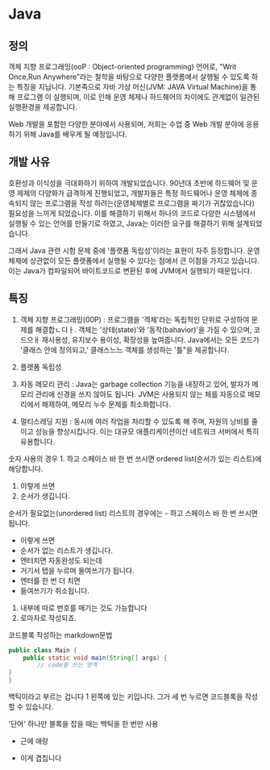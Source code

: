 # Java
## 정의
객체 지향 프로그래밍(ooP : Object-oriented programming) 언어로,
"Writ Once,Run Anywhere"라는 철학을 바탕으로 다양한 플랫롬에서
살행될 수 있도록 하는 특징을 지닙니다.
기본족으로 자바 가상 머신(JVM: JAVA Virtual Machine)을 통해 프로그램
이 실행되며, 이로 인해 운영 체제나 하드췌어의 차이에도 관계없이 일관된
실행환경을 제공합니다.

Web 개발을 포함한 다양한 분야에서 사용되며, 저희는 수업 중 Web 개발
분야에 응용하기 위해 Java를 배우게 될 예정입니다.

## 개발 사유
호환성과 이식성을 극대화하기 위하여 개발되었습니다.
90년대 초반에 하드웨어 및 운영 제제의 다양화가 급격하게 진행되었고,
개발자들은 특정 하드웨어나 운영 체제에 종속되지 않는 프로그램을 작성
하려는(운영체제별로 프로그램을 짜기가 귀찮았습니다) 필요성을 느끼게
되었습니다. 이를 해결하기 위해서 하나의 코드로 다양한 시스템에서 실행될
수 있는 언어를 만들기로 하였고, Java는 이러한 요구를 해결하기 위해
설계되었습니다.

그래서 Java 관련 시험 문제 중에 '플랫폼 독립성'이라는 표현이 자주
등장합니다. 운영 체제에 상관없이 모든 폴랫폼에서 실행될 수 있다는 점에서
큰 이점을 가지고 있습니다. 이는 Java가 컴파일되어 바이트코드로 변환된
후에 JVM에서 실행되기 때문입니다.


## 특징
1. 객체 지향 프로그래밍(00P) : 프로그램을 '겍체'라는 독립적인 단위로 구성하여
    문제를 해결합ㄴ디ㅏ. 객체는 '상테(state)'와 '동작(bahavior)'을 가질 수 
    있으며, 코드으ㅐ 재사용성, 유지보수 용이성, 확장성을 높여줍니다. 
    Java에서는 모든 코드가 '클래스 안에 정의되고,' 클래스느느 객체를 생성하는
    '틀"을 제공합니다.

2. 플랫폼 독립성
3. 자동 메모리 관리 : Java는 garbage collection 기능을 내장하고 있어,
   발자가 메모리 관리에 신경을 쓰지 않아도 됩니다. JVM은 사용되지 않는
   체를 자동으로 메모리에서 해제하여, 메모리 누수 문제를 최소화합니다.
4. 멀티스레딩 지원 : 동시에 여러 작업을 처리할 수 있도록 해 주며, 자원의
 낭비를 줄이고 성능을 향상시킵니다. 이는 대규모 애플리케이션이산 네트워크
 서버에서 특히 유용합니다.

숫자 사용의 경우 1. 하고 스페이스 바 한 번 쓰시면 
ordered list(순서가 있는 리스트)에 해당합니다.
1. 이렇게 쓰면
2. 순서가 생깁니다.


순서가 필요없는(unordered list) 리스트의 경우에는 - 하고
스페이스 바 한 번 쓰시면 됩니다.

- 이렇게 쓰면
- 순서가 없는 리스트가 생깁니다.
- 엔터치면 자동완성도 되는데
 - 거기서 탭을 누르며 들여쓰기가 됩니다.
 - 엔터를 한 번 더 치면
- 들여쓰기가 취소됩니다.
1. 내부에 따로 번호를 매기는 것도 가능합니다
2. 로마자로 작성되죠.

코드블록 작성하는 markdown문법

```java
public class Main {
    public static void main(String[] args) {
        // code를 쓰는 영역
}
}
```
백틱이라고 부르는 겁니다 1 왼쪽에 있는 키입니다.
그거 세 번 누르면 코드블록을 작성할 수 있습니다.

'단어' 하나만 블록을 잡을 때는 백틱을 한 번만 사용
* 근에 애랑
- 이게 겹칩니다
